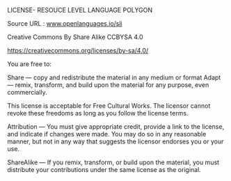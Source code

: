  LICENSE- RESOUCE LEVEL LANGUAGE POLYGON
 

Source URL : www.openlanguages.io/sli

Creative Commons By Share Alike CCBYSA 4.0

https://creativecommons.org/licenses/by-sa/4.0/


You are free to:

Share — copy and redistribute the material in any medium or format
Adapt — remix, transform, and build upon the material
for any purpose, even commercially.

This license is acceptable for Free Cultural Works.
The licensor cannot revoke these freedoms as long as you follow the license terms.

Attribution — You must give appropriate credit, provide a link to the license, and indicate if changes were made. You may do so in any reasonable manner, but not in any way that suggests the licensor endorses you or your use.

ShareAlike — If you remix, transform, or build upon the material, you must distribute your contributions under the same license as the original.
